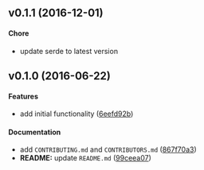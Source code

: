 <a name="v0.1.1"></a>
## v0.1.1 (2016-12-01)

#### Chore

*   update serde to latest version



<a name="v0.1.0"></a>
## v0.1.0 (2016-06-22)


#### Features

*   add initial functionality ([6eefd92b](https://github.com/indiv0/wolfram-alpha-rs/commit/6eefd92b365c9196a93fc87c67fda4f1be8a5085))

#### Documentation

*   add `CONTRIBUTING.md` and `CONTRIBUTORS.md` ([867f70a3](https://github.com/indiv0/wolfram-alpha-rs/commit/867f70a3891cdf5c410a794afef912ff853fd861))
* **README:**  update `README.md` ([99ceea07](https://github.com/indiv0/wolfram-alpha-rs/commit/99ceea07beb3d8718ff62fdf45fb704e1988ac58))
